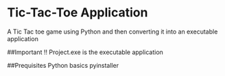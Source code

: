 # Tic-Tac-Toe Application
A Tic Tac toe game using Python and then converting it into an executable application

##Important !!
Project.exe is the executable application

##Prequisites
Python basics
pyinstaller
